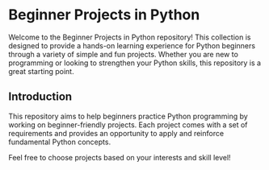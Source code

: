 # Beginner Projects in Python

Welcome to the Beginner Projects in Python repository! This collection is designed to provide a hands-on learning experience for Python beginners through a variety of simple and fun projects. Whether you are new to programming or looking to strengthen your Python skills, this repository is a great starting point.

## Introduction

This repository aims to help beginners practice Python programming by working on beginner-friendly projects. Each project comes with a set of requirements and provides an opportunity to apply and reinforce fundamental Python concepts.


Feel free to choose projects based on your interests and skill level!

